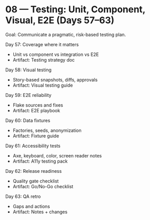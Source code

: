 # 08 — Testing: Unit, Component, Visual, E2E (Days 57–63)

Goal: Communicate a pragmatic, risk-based testing plan.

Day 57: Coverage where it matters
- Unit vs component vs integration vs E2E
- Artifact: Testing strategy doc

Day 58: Visual testing
- Story-based snapshots, diffs, approvals
- Artifact: Visual testing guide

Day 59: E2E reliability
- Flake sources and fixes
- Artifact: E2E playbook

Day 60: Data fixtures
- Factories, seeds, anonymization
- Artifact: Fixture guide

Day 61: Accessibility tests
- Axe, keyboard, color, screen reader notes
- Artifact: A11y testing pack

Day 62: Release readiness
- Quality gate checklist
- Artifact: Go/No-Go checklist

Day 63: QA retro
- Gaps and actions
- Artifact: Notes + changes

